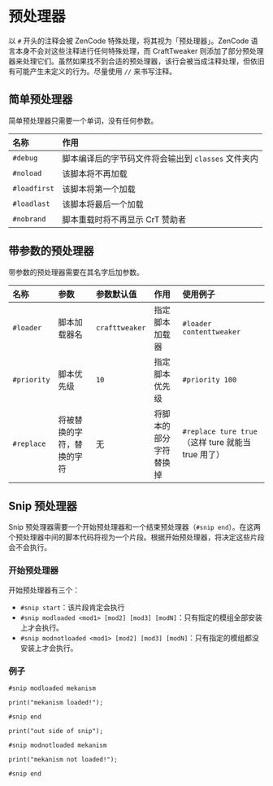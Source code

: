# 预处理器

以 `#` 开头的注释会被 ZenCode 特殊处理，将其视为「预处理器」。ZenCode 语言本身不会对这些注释进行任何特殊处理，而 CraftTweaker 则添加了部分预处理器来处理它们。虽然如果找不到合适的预处理器，该行会被当成注释处理，但依旧有可能产生未定义的行为。尽量使用 `//` 来书写注释。

## 简单预处理器

简单预处理器只需要一个单词，没有任何参数。

| 名称 | 作用 |
|:--- | :--- |
| `#debug` | 脚本编译后的字节码文件将会输出到 `classes` 文件夹内 |
| `#noload` | 该脚本将不再加载 |
| `#loadfirst` | 该脚本将第一个加载 |
| `#loadlast` | 该脚本将最后一个加载 |
| `#nobrand` | 脚本重载时将不再显示 CrT 赞助者 |

## 带参数的预处理器

带参数的预处理器需要在其名字后加参数。

| 名称 | 参数 | 参数默认值 | 作用 | 使用例子 |
|:--- | :--- | :--- | :--- | :--- |
| `#loader` | 脚本加载器名 | `crafttweaker` | 指定脚本加载器 | `#loader contenttweaker` |
| `#priority` | 脚本优先级 | `10` | 指定脚本优先级 | `#priority 100` |
| `#replace` | 将被替换的字符，替换的字符 | 无 | 将脚本的部分字符替换掉 | `#replace ture true` （这样 ture 就能当 true 用了） |

## Snip 预处理器

Snip 预处理器需要一个开始预处理器和一个结束预处理器（`#snip end`）。在这两个预处理器中间的脚本代码将视为一个片段。根据开始预处理器，将决定这些片段会不会执行。

### 开始预处理器

开始预处理器有三个：

* `#snip start`：该片段肯定会执行
* `#snip modloaded <mod1> [mod2] [mod3] [modN]`：只有指定的模组全部安装上才会执行。
* `#snip modnotloaded <mod1> [mod2] [mod3] [modN]`：只有指定的模组都没安装上才会执行。

### 例子

```zenscript
#snip modloaded mekanism

print("mekanism loaded!");

#snip end

print("out side of snip");

#snip modnotloaded mekanism

print("mekanism not loaded!");

#snip end
```
